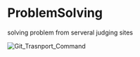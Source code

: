 # ProblemSolving
solving problem from serveral judging sites

![Git_Trasnport_Command](..\Git_Trasnport_Command.PNG)
